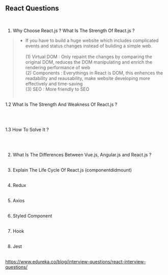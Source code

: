 ## React Questions
<br/>

1. Why Choose React.js ? What Is The Strength Of React.js ?

> - If you have to build a huge website which includes complicated events and status changes instead of buliding a simple web.<br /><br/>
(1) Virtual DOM : Only repaint the changes by comparing the original DOM, reduces the DOM manipulating and enrich the rendering performance of web</br>
(2) Components : Everythings in React is DOM, this enhences the readability and reausability, make website developing more effectively and time-saving</br>
(3) SEO : More friendly to SEO
<br/><br/>

1.2 What Is The Strength And Weakness Of React.js ?

<br/><br/>

1.3 How To Solve It ?

<br/><br/>

2. What Is The Differences Between Vue.js, Angular.js and React.js ?
<br/><br/>

3. Explain The Life Cycle Of React.js (componentdidmount)
<br/><br/>

4. Redux
<br/><br/>

5. Axios
<br/><br/>

6. Styled Component
<br/><br/>

7. Hook
<br/><br/>

8. Jest
<br/><br/>

https://www.edureka.co/blog/interview-questions/react-interview-questions/
